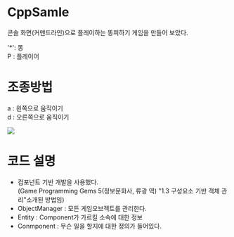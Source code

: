 # CppSamle
콘솔 화면(커맨드라인)으로 플레이하는 똥피하기 게임을 만들어 보았다.

'*': 똥 <br>
P : 플레이어

# 조종방법<br>
a : 왼쪽으로 움직이기<br>
d : 오른쪽으로 움직이기<br>

 <img src="https://github.com/jjr2930/CppSample/blob/main/ReadmeResources/Play.gif?raw=true"/>


# 코드 설명<br>
- 컴포넌트 기반 개발을 사용했다.<br>
(Game Programming Gems 5(정보문화사, 류광 역) "1.3 구성요소 기반 객체 관리"소개된 방법임)
- ObjectManager : 모든 게임오브젝트를 관리한다.
- Entity : Component가 가르킬 소속에 대한 정보
- Conmponent : 무슨 일을 할지에 대한 정의가 들어있다.
